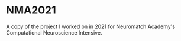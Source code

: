 # NMA2021
A copy of the project I worked on in 2021 for Neuromatch Academy's Computational Neuroscience Intensive. 
